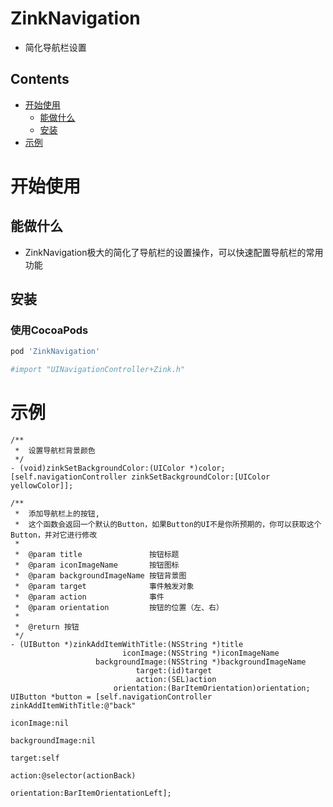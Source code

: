 ZinkNavigation
===
- 简化导航栏设置

## Contents
* [开始使用](#Getting_Started)
	* [能做什么](#Features)
	* [安装](#Installation)
* [示例](#Examples)

# <a id="Getting_Started"></a> 开始使用
## <a id="Features"></a> 能做什么
- ZinkNavigation极大的简化了导航栏的设置操作，可以快速配置导航栏的常用功能

## <a id="Installation"></a> 安装
### 使用CocoaPods
```ruby
pod 'ZinkNavigation'

#import "UINavigationController+Zink.h"
``` 

# <a id="Examples"></a>示例
	
```objc
/**
 *  设置导航栏背景颜色
 */
- (void)zinkSetBackgroundColor:(UIColor *)color;
[self.navigationController zinkSetBackgroundColor:[UIColor yellowColor]];

/**
 *  添加导航栏上的按钮,
 *  这个函数会返回一个默认的Button，如果Button的UI不是你所预期的，你可以获取这个Button，并对它进行修改
 *
 *  @param title               按钮标题
 *  @param iconImageName       按钮图标
 *  @param backgroundImageName 按钮背景图
 *  @param target              事件触发对象
 *  @param action              事件
 *  @param orientation         按钮的位置（左、右）
 *
 *  @return 按钮
 */
- (UIButton *)zinkAddItemWithTitle:(NSString *)title
                         iconImage:(NSString *)iconImageName
                   backgroundImage:(NSString *)backgroundImageName
                            target:(id)target
                            action:(SEL)action
                       orientation:(BarItemOrientation)orientation;
UIButton *button = [self.navigationController zinkAddItemWithTitle:@"back"
                                                             iconImage:nil
                                                       backgroundImage:nil
                                                                target:self
                                                                action:@selector(actionBack)
                                                           orientation:BarItemOrientationLeft];

```

